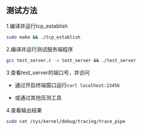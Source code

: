 ## 测试方法

1.编译并运行tcp_establish

```bash
sudo make && ./tcp_establish
```

2.编译并运行测试服务端程序

```bash
gcc test_server.c -o test_server && ./test_server
```

3.查看test_server的端口号，并访问

- 通过开启终端窗口运行`curl localhost:23456`

- 或通过其他压测工具

4.查看输出结果

```bash
sudo cat /sys/kernel/debug/tracing/trace_pipe
```